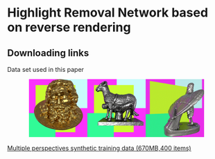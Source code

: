 # Highlight Removal Network based on reverse rendering







## Downloading  links

Data set used in this paper

<p align="center"><img width="80%" src="gitimg/data.png" /></p>

[Multiple perspectives synthetic training data (670MB,400 items)](https://pan.baidu.com/share/init?surl=63TQhR1undZlwJqmsWqSow)

